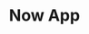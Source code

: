 ---
description: 问你几个无聊至极的问题，然后看看不同答案所占的比例。
layout: post
results:
- primaryGenreName: Social Networking
  version: '1.0'
  artworkUrl100: http://a1412.phobos.apple.com/us/r30/Purple3/v4/4f/1c/44/4f1c44dd-a904-dd7c-8fba-bafeea8f888a/pr_source.png?downloadKey=1415021833_e23378eaef86b3690188e470d17ce357
  trackViewUrl: https://itunes.apple.com/cn/app/now-app/id926198527?mt=8&uo=4
  artworkUrl60: http://a1332.phobos.apple.com/us/r30/Purple3/v4/3b/93/c0/3b93c04e-c785-2746-582c-02d32410b8b9/AppIcon60x60_U00402x.png
  minimumOsVersion: '7.1'
  sellerName: URGE IO GmbH
  supportedDevices:
  - iPhone4
  - iPodTouchFifthGen
  - iPadThirdGen
  - iPadFourthGen
  - iPad23G
  - iPhone5
  - iPhone5s
  - iPad2Wifi
  - iPadMini
  - iPadThirdGen4G
  - iPadFourthGen4G
  - iPhone5c
  - iPhone4S
  - iPadMini4G
  genres:
  - 社交
  - 娱乐
  trackName: Now App
  description: 'Interview the world as it is right now! "Now" is a new app
    which allows users to easily answer a series of simple questions about
    their day and how they are feeling. These questions are generated from
    a unique and constantly changing social questionnaire created and curated
    by other users. After answering each question, users will be able to see
    how all other users have voted within the past few hours, and through
    this can see the mood of the world as it is right Now.


    The app is being upgraded and expanded, with new features constantly in
    development.'
  price: 0
  trackId: 926198527
  releaseDate: '2014-10-22T13:34:25Z'
  advisories:
  - 偶尔/轻微的亵渎或低俗幽默
  - 偶尔/轻微的成人/性暗示题材
  screenshotUrls:
  - http://a1.mzstatic.com/us/r30/Purple5/v4/4f/6b/ba/4f6bbaca-c83c-1196-e349-080742c07ae9/screen322x572.jpeg
  - http://a5.mzstatic.com/us/r30/Purple5/v4/5f/39/17/5f391767-6c36-be3f-e6d1-1dc5ffffd7a7/screen322x572.jpeg
  - http://a4.mzstatic.com/us/r30/Purple3/v4/b8/4f/52/b84f524d-f4b9-eb36-3a7d-f3a69facd6c6/screen322x572.jpeg
  artistViewUrl: https://itunes.apple.com/cn/artist/nowapp.co/id926198526?uo=4
  primaryGenreId: 6005
  kind: software
  fileSizeBytes: '2240076'
  bundleId: co.nowapp.now
  trackContentRating: 9+
  artistName: nowapp.co
  trackCensoredName: Now App
  isGameCenterEnabled: false
  contentAdvisoryRating: 9+
  languageCodesISO2A: &a []
  features: *a
  wrapperType: software
  artworkUrl512: http://a1412.phobos.apple.com/us/r30/Purple3/v4/4f/1c/44/4f1c44dd-a904-dd7c-8fba-bafeea8f888a/pr_source.png?downloadKey=1415021833_e23378eaef86b3690188e470d17ce357
  formattedPrice: 免费
  artistId: 926198526
  genreIds:
  - '6005'
  - '6016'
  currency: CNY
  ipadScreenshotUrls: *a
category: 社交
tags: tag1
resultCount: 1
title: Now App

---